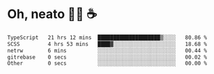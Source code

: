 # Oh, neato 🧑‍💻 ☕

<!--START_SECTION:waka-->

```txt
TypeScript   21 hrs 12 mins  ████████████████████▒░░░░   80.86 %
SCSS         4 hrs 53 mins   ████▓░░░░░░░░░░░░░░░░░░░░   18.68 %
netrw        6 mins          ░░░░░░░░░░░░░░░░░░░░░░░░░   00.44 %
gitrebase    0 secs          ░░░░░░░░░░░░░░░░░░░░░░░░░   00.02 %
Other        0 secs          ░░░░░░░░░░░░░░░░░░░░░░░░░   00.00 %
```

<!--END_SECTION:waka-->

